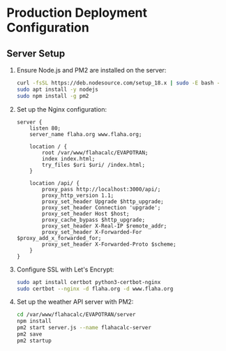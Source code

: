 # Production Deployment Configuration

## Server Setup

1. Ensure Node.js and PM2 are installed on the server:
   ```bash
   curl -fsSL https://deb.nodesource.com/setup_18.x | sudo -E bash -
   sudo apt install -y nodejs
   sudo npm install -g pm2
   ```

2. Set up the Nginx configuration:
   ```nginx
   server {
       listen 80;
       server_name flaha.org www.flaha.org;
       
       location / {
           root /var/www/flahacalc/EVAPOTRAN;
           index index.html;
           try_files $uri $uri/ /index.html;
       }
       
       location /api/ {
           proxy_pass http://localhost:3000/api/;
           proxy_http_version 1.1;
           proxy_set_header Upgrade $http_upgrade;
           proxy_set_header Connection 'upgrade';
           proxy_set_header Host $host;
           proxy_cache_bypass $http_upgrade;
           proxy_set_header X-Real-IP $remote_addr;
           proxy_set_header X-Forwarded-For $proxy_add_x_forwarded_for;
           proxy_set_header X-Forwarded-Proto $scheme;
       }
   }
   ```

3. Configure SSL with Let's Encrypt:
   ```bash
   sudo apt install certbot python3-certbot-nginx
   sudo certbot --nginx -d flaha.org -d www.flaha.org
   ```

4. Set up the weather API server with PM2:
   ```bash
   cd /var/www/flahacalc/EVAPOTRAN/server
   npm install
   pm2 start server.js --name flahacalc-server
   pm2 save
   pm2 startup
   ```
